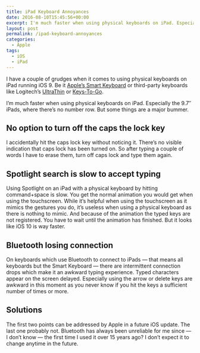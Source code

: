 ```yaml
---
title: iPad Keyboard Annoyances
date: 2016-08-10T15:45:56+00:00
excerpt: I'm much faster when using physical keyboards on iPad. Especially the 9.7" iPads, where there's no number row. But some things are annoying.
layout: post
permalink: /ipad-keyboard-annoyances
categories:
  - Apple
tags:
  - iOS
  - iPad
---
```

I have a couple of grudges when it comes to using physical keyboards on iPad running iOS 9. Be it [Apple’s Smart Keyboard](https://www.apple.com/smart-keyboard/) or third-party keyboards like Logitech’s [UltraThin](https://www.logitech.com/en-us/product/ultrathin-keyboard-ipad) or [Keys-To-Go](https://www.logitech.com/en-us/product/keys-to-go).

I’m much faster when using physical keyboards on iPad. Especially the 9.7″ iPads, where there’s no number row. But some things are a major bummer.

## No option to turn off the caps the lock key

I accidentally hit the caps lock key without noticing it. There’s no visible indication that caps lock has been turned on. So after typing a couple of words I have to erase them, turn off caps lock and type them again.

## Spotlight search is slow to accept typing

Using Spotlight on an iPad with a physical keyboard by hitting command+space is slow. You get the normal animation you would get when using the touchscreen. While it’s helpful when using the touchscreen as it mimics the gestures you do, it’s useless when using a physical keyboard as there is nothing to mimic. And because of the animation the typed keys are not registered. You have to wait until the animation has finished. But it looks like iOS 10 is way faster.

## Bluetooth losing connection

On keyboards which use Bluetooth to connect to iPads — that means all keyboards but the Smart Keyboard — there are intermittent connection drops which make it an awkward typing experience. Typed characters appear on the screen delayed. Especially using the arrow or delete keys are awkward in this moment as you never know if you hit the keys a sufficient number of times or more.

## Solutions

The first two points can be addressed by Apple in a future iOS update. The last one probably not. Bluetooth has always been unreliable for me since — I don’t know — the first time I used it over 15 years ago? I don’t expect it to change anytime in the future.